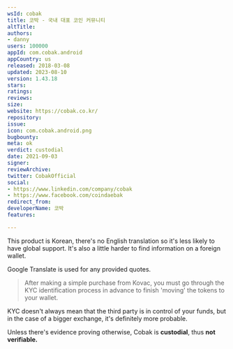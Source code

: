 ```yaml
---
wsId: cobak
title: 코박 - 국내 대표 코인 커뮤니티
altTitle: 
authors:
- danny
users: 100000
appId: com.cobak.android
appCountry: us
released: 2018-03-08
updated: 2023-08-10
version: 1.43.18
stars: 
ratings: 
reviews: 
size: 
website: https://cobak.co.kr/
repository: 
issue: 
icon: com.cobak.android.png
bugbounty: 
meta: ok
verdict: custodial
date: 2021-09-03
signer: 
reviewArchive: 
twitter: CobakOfficial
social:
- https://www.linkedin.com/company/cobak
- https://www.facebook.com/coindaebak
redirect_from: 
developerName: 코박
features: 

---
```


This product is Korean, there's no English translation so it's less likely to have global support. It's also a little harder to find information on a foreign wallet.

Google Translate is used for any provided quotes.

> After making a simple purchase from Kovac, you must go through the KYC identification process in advance to finish 'moving' the tokens to your wallet.

KYC doesn't always mean that the third party is in control of your funds, but in the case of a bigger exchange, it's definitely more probable.

Unless there's evidence proving otherwise, Cobak is **custodial**, thus **not verifiable.**
